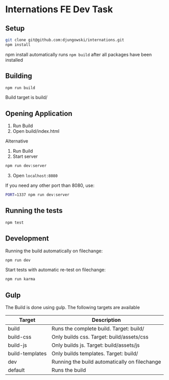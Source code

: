 # Internations FE Dev Task

## Setup
```bash
git clone git@github.com:djungowski/internations.git
npm install
```
npm install automatically runs ```npm build``` after all packages have been installed

## Building
```bash
npm run build
```
Build target is build/

## Opening Application
1. Run Build
2. Open build/index.html

Alternative
1. Run Build
2. Start server
```bash
npm run dev:server
```
3. Open ```localhost:8080```

If you need any other port than 8080, use:
```bash
PORT=1337 npm run dev:server
```

## Running the tests
```bash
npm test
```

## Development
Running the build automatically on filechange:
```bash
npm run dev
```

Start tests with automatic re-test on filechange:
```bash
npm run karma
```

## Gulp
The Build is done using gulp. The following targets are available

|Target				|Description									|
|-------------------|-----------------------------------------------|
|build				|Runs the complete build. Target: build/		|
|build-css			|Only builds css. Target: build/assets/css		|
|build-js			|Only builds js. Target: build/assets/js		|
|build-templates	|Only builds templates. Target: build/			|
|dev				|Running the build automatically on filechange	|
|default			|Runs the build									|
